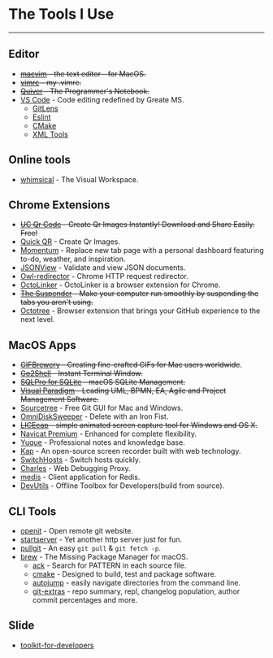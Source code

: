 # The Tools I Use

---

## Editor

- <s>[macvim](//github.com/macvim-dev/macvim) - the text editor - for MacOS.</s>
- <s>[vimrc](//github.com/xudafeng/vimrc) - my .vimrc.</s>
- <s>[Quiver](http://happenapps.com) - The Programmer's Notebook.</s>
- [VS Code](https://code.visualstudio.com/) - Code editing redefined by Greate MS.
  - [GitLens](https://marketplace.visualstudio.com/items?itemName=eamodio.gitlens)
  - [Eslint](https://marketplace.visualstudio.com/items?itemName=dbaeumer.vscode-eslint)
  - [CMake](https://marketplace.visualstudio.com/items?itemName=twxs.cmake)
  - [XML Tools](https://marketplace.visualstudio.com/items?itemName=DotJoshJohnson.xml)

## Online tools

- [whimsical](https://whimsical.com/) - The Visual Workspace.

## Chrome Extensions

- <s>[UC Qr Code](https://chrome.google.com/webstore/detail/uc-qr-code/nhelohnehpahakjoklmodmogclacjgdj) - Create Qr Images Instantly! Download and Share Easily. Free!</s>
- [Quick QR](https://chrome.google.com/webstore/detail/quick-qr-code-generator/afpbjjgbdimpioenaedcjgkaigggcdpp) - Create Qr Images.
- [Momentum](https://chrome.google.com/webstore/detail/momentum/laookkfknpbbblfpciffpaejjkokdgca) - Replace new tab page with a personal dashboard featuring to-do, weather, and inspiration.
- [JSONView](https://chrome.google.com/webstore/detail/jsonview/chklaanhfefbnpoihckbnefhakgolnmc) - Validate and view JSON documents.
- [Owl-redirector](//github.com/meowtec/Owl-redirector) - Chrome HTTP request redirector.
- [OctoLinker](https://chrome.google.com/webstore/detail/octolinker/jlmafbaeoofdegohdhinkhilhclaklkp?hl=en-GB) - OctoLinker is a browser extension for Chrome.
- <s>[The Suspender](https://chrome.google.com/webstore/detail/octotree/bkhaagjahfmjljalopjnoealnfndnagc) - Make your computer run smoothly by suspending the tabs you aren't using.</s>
- [Octotree](https://chrome.google.com/webstore/detail/octotree/bkhaagjahfmjljalopjnoealnfndnagc) - Browser extension that brings your GitHub experience to the next level.

## MacOS Apps

- <s>[GIFBrewery](http://gifbrewery.com/) - Creating fine-crafted GIFs for Mac users worldwide</s>.
- <s>[Go2Shell](http://zipzapmac.com/go2shell) - Instant Terminal Window.</s>
- <s>[SQLPro for SQLite](https://www.sqlitepro.com/) - macOS SQLite Management.</s>
- <s>[Visual Paradigm](https://www.visual-paradigm.com/) - Leading UML, BPMN, EA, Agile and Project Management Software.</s>
- [Sourcetree](https://www.sourcetreeapp.com/) - Free Git GUI for Mac and Windows.
- [OmniDiskSweeper](https://www.omnigroup.com/more) - Delete with an Iron Fist.
- <s>[LICEcap](https://github.com/justinfrankel/licecap) - simple animated screen capture tool for Windows and OS X.</s>
- [Navicat Premium](https://www.navicat.com.cn/products/navicat-premium) - Enhanced for complete flexibility.
- [Yuque](https://www.yuque.com/install/desktop) - Professional notes and knowledge base.
- [Kap](https://getkap.co) - An open-source screen recorder built with web technology.
- [SwitchHosts](https://github.com/oldj/SwitchHosts) - Switch hosts quickly.
- [Charles](https://www.charlesproxy.com/) - Web Debugging Proxy.
- [medis](https://github.com/luin/medis) - Client application for Redis.
- [DevUtils](https://github.com/xudafeng/DevUtils-app) - Offline Toolbox for Developers(build from source).

## CLI Tools

- [openit](//github.com/xudafeng/openit) - Open remote git website.
- [startserver](//github.com/xudafeng/startserver) - Yet another http server just for fun.
- [pullgit](//github.com/xudafeng/pullgit) - An easy `git pull` & `git fetch -p`.
- [brew](https://brew.sh/) - The Missing Package Manager for macOS.
  - [ack](https://beyondgrep.com/install) - Search for PATTERN in each source file.
  - [cmake](https://cmake.org/) - Designed to build, test and package software.
  - [autojump](https://github.com/wting/autojump) - easily navigate directories from the command line.
  - [git-extras](https://github.com/tj/git-extras) - repo summary, repl, changelog population, author commit percentages and more.

## Slide

- [toolkit-for-developers](https://xudafeng.github.io/slide/archives/toolkit-for-developers/)
